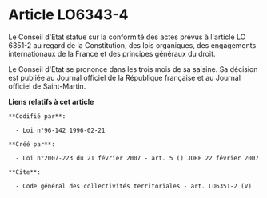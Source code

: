 # Article LO6343-4

Le Conseil d'Etat statue sur la conformité des actes prévus à l'article LO 6351-2 au regard de la Constitution, des lois
organiques, des engagements internationaux de la France et des principes généraux du droit. 

Le Conseil d'Etat se prononce dans les trois mois de sa saisine. Sa décision est publiée au Journal officiel de la République
française et au Journal officiel de Saint-Martin.

**Liens relatifs à cet article**

	**Codifié par**:

	  - Loi n°96-142 1996-02-21

	**Créé par**:

	  - Loi n°2007-223 du 21 février 2007 - art. 5 () JORF 22 février 2007

	**Cite**:

	  - Code général des collectivités territoriales - art. LO6351-2 (V)
